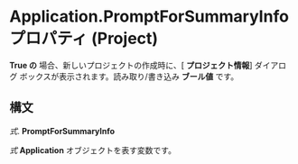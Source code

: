 
# Application.PromptForSummaryInfo プロパティ (Project)

 **True の** 場合、新しいプロジェクトの作成時に、[ **プロジェクト情報**] ダイアログ ボックスが表示されます。読み取り/書き込み **ブール値** です。


## 構文

 _式_. **PromptForSummaryInfo**

 _式_ **Application** オブジェクトを表す変数です。

